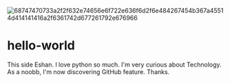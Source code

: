 ![68747470733a2f2f632e74656e6f722e636f6d2f6e484267454b367a45514d414141416a2f6361742d677261792e676966](https://user-images.githubusercontent.com/65530543/119833223-bdda6f80-bf20-11eb-8a7c-5c8f93657b9b.gif)
# hello-world
This side Eshan. I love python so much. I'm very curious about Technology. As a noobb, I'm now discovering GitHub feature. Thanks.
